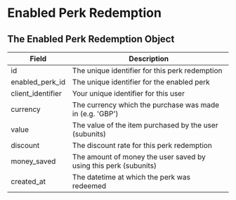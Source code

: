 # Enabled Perk Redemption

## The Enabled Perk Redemption Object

Field | Description
--------- | -----------
id | The unique identifier for this perk redemption
enabled_perk_id | The unique identifier for the enabled perk
client_identifier | Your unique identifier for this user
currency | The currency which the purchase was made in (e.g. 'GBP')
value | The value of the item purchased by the user (subunits)
discount | The discount rate for this perk redemption
money_saved | The amount of money the user saved by using this perk (subunits)
created_at | The datetime at which the perk was redeemed
